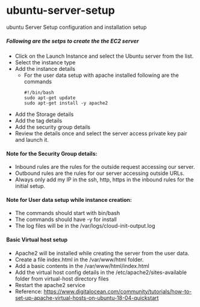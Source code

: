 # ubuntu-server-setup
ubuntu Server Setup configuration and installation setup 

##### Following are the setps to create the the EC2 server

* Click on the Launch Instance and select the Ubuntu server from the list.
* Select the instance type
* Add the instance details 
  * For the	 user data setup with apache installed following are the commands 	
    ```
    #!/bin/bash
    sudo apt-get update
    sudo apt-get install -y apache2
    ```
* Add the Storage details 
* Add the tag details 
* Add the security group details 
* Review the details once and select the server access private key pair and launch it.

#### Note for the Security Group details:
* Inbound rules are the rules for the outside request accessing our server.
* Outbound rules are the rules for our server accessing outside URLs.
* Always only add my IP  in the ssh, http, https in the inbound rules for the initial setup.

#### Note for User data setup while instance creation: 
* The commands should start with bin/bash
* The commands should have -y for install
* The log files will be in the /var/logs/cloud-init-output.log


#### Basic Virtual host setup 
* Apache2 will be installed while creating the server from the user data.
* Create a file index.html in the /var/www/html folder.
* Add a basic contents in the /var/www/html/index.html
* Add the virtual host config details in the /etc/apache2/sites-available folder from virtual-host directory files 
* Restart the apache2 service
* Reference: https://www.digitalocean.com/community/tutorials/how-to-set-up-apache-virtual-hosts-on-ubuntu-18-04-quickstart






